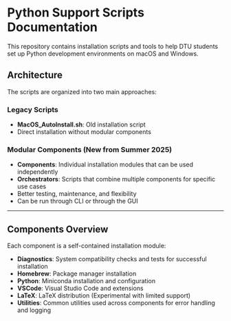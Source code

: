 # Python Support Scripts Documentation

This repository contains installation scripts and tools to help DTU students set up Python development environments on macOS and Windows.

## Architecture

The scripts are organized into two main approaches:

### Legacy Scripts

- **MacOS_AutoInstall.sh**: Old installation script
- Direct installation without modular components

### Modular Components (New from Summer 2025)

- **Components**: Individual installation modules that can be used independently
- **Orchestrators**: Scripts that combine multiple components for specific use cases
- Better testing, maintenance, and flexibility
- Can be run through CLI or through the GUI

---

## Components Overview

Each component is a self-contained installation module:

- **Diagnostics**: System compatibility checks and tests for successful installation
- **Homebrew**: Package manager installation
- **Python**: Miniconda installation and configuration
- **VSCode**: Visual Studio Code and extensions
- **LaTeX**: LaTeX distribution (Experimental with limited support)
- **Utilities**: Common utilities used across components for error handling and logging
